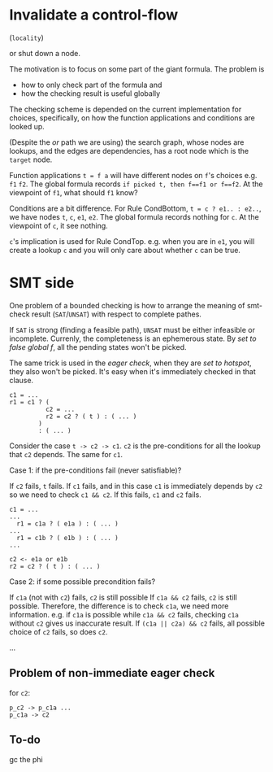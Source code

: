 # Invalidate a control-flow

(`locality`)

or shut down a node.

The motivation is to focus on some part of the giant formula. The problem is 

- how to only check part of the formula and
- how the checking result is useful globally

The checking scheme is depended on the current implementation for choices, specifically, on how the function applications and conditions are looked up.

(Despite the _or_ path we are using) the search graph, whose nodes are lookups, and the edges are dependencies, has a root node which is the `target` node.

Function applications `t = f a` will have different nodes on `f`'s choices e.g. `f1` `f2`. The global formula records `if picked t, then f==f1 or f==f2`. At the viewpoint of `f1`, what should `f1` know?

Conditions are a bit difference. For Rule CondBottom, `t = c ? e1.. : e2..`, we have nodes `t`, `c`, `e1`, `e2`. The global formula records nothing for `c`. At the viewpoint of  `c`, it see nothing.

`c`'s implication is used for Rule CondTop. e.g. when you are in `e1`, you will create a lookup `c` and you will only care about whether `c` can be true.

# SMT side

One problem of a bounded checking is how to arrange the meaning of smt-check result (`SAT`/`UNSAT`) with respect to complete pathes.

If `SAT` is strong (finding a feasible path), `UNSAT` must be either infeasible or incomplete. Currenly, the completeness is an ephemerous state. By _set to false global f_, all the pending states won't be picked. 

The same trick is used in the _eager check_, when they are _set to hotspot_, they also won't be picked. It's easy when it's immediately checked in that clause.

```
c1 = ...
r1 = c1 ? ( 
          c2 = ...
          r2 = c2 ? ( t ) : ( ... )
        )
        : ( ... )
```

Consider the case `t -> c2 -> c1`. `c2` is the pre-conditions for all the lookup that `c2` depends. The same for `c1`. 

Case 1: if the pre-conditions fail (never satisfiable)?

If `c2` fails, `t` fails.
If `c1` fails, and in this case `c1` is immediately depends by `c2` so we need to check `c1 && c2`. If this fails, `c1` and `c2` fails.


```
c1 = ...
...
  r1 = c1a ? ( e1a ) : ( ... )
...
  r1 = c1b ? ( e1b ) : ( ... )
...

c2 <- e1a or e1b
r2 = c2 ? ( t ) : ( ... )
```

Case 2: if some possible precondition fails?

If `c1a` (not with `c2`) fails, `c2` is still possible
If `c1a && c2` fails, `c2` is still possible.
Therefore, the difference is to check `c1a`, we need more information. e.g. if `c1a` is possible while `c1a && c2` fails, checking `c1a` without `c2` gives us inaccurate result.
If `(c1a || c2a) && c2` fails, all possible choice of `c2` fails, so does `c2`.



...

## Problem of non-immediate eager check
 
for `c2`:

```
p_c2 -> p_c1a ...
p_c1a -> c2
``` 




## To-do

gc the phi